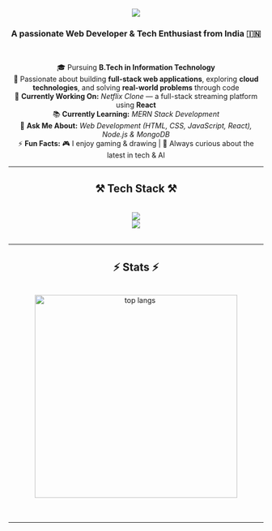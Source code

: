 <h1 align="center">
  <img src="https://readme-typing-svg.herokuapp.com/?font=Righteous&size=35&center=true&vCenter=true&width=600&height=70&duration=4000&lines=Hi+There!+👋;+I'm+Ashwin!;" />
</h1>

<h3 align="center">A passionate Web Developer & Tech Enthusiast from India 🇮🇳</h3>
<br/>

<div align="center">

🎓 Pursuing **B.Tech in Information Technology**  
🚀 Passionate about building **full-stack web applications**, exploring **cloud technologies**, and solving **real-world problems** through code  
🔧 **Currently Working On:** *Netflix Clone* — a full-stack streaming platform using **React**  
📚 **Currently Learning:** *MERN Stack Development*  
💬 **Ask Me About:** *Web Development (HTML, CSS, JavaScript, React), Node.js & MongoDB*  
⚡ **Fun Facts:** 🎮 I enjoy gaming & drawing | 🧠 Always curious about the latest in tech & AI  

</div>


<hr/>
<h2 align="center">⚒️ Tech Stack ⚒️</h2>
<br/>
<div align="center">
  <img src="https://skillicons.dev/icons?i=html,css,javascript,react,bootstrap,nodejs,express" /><br>
  <img src="https://skillicons.dev/icons?i=mongodb,github,vscode,java,python,golang" /><br>
</div>
<br/>
<hr/>
<h2 align="center">⚡ Stats ⚡</h2>
<br/>

<div align="center">
  
  <img width="400" src="https://github-readme-stats.vercel.app/api/top-langs/?username=Ashwin-J01&hide=HTML&langs_count=8&layout=compact&theme=react&border_radius=10&t=1" alt="top langs" />
</div>
<br/><br/>
<hr/>
